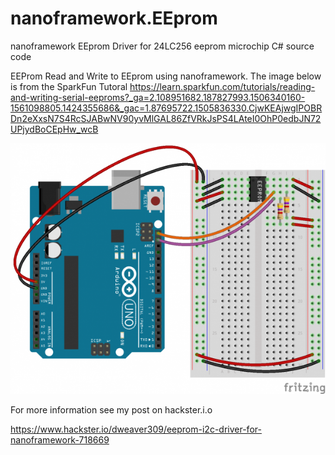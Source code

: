 # nanoframework.EEprom
nanoframework EEprom Driver for 24LC256 eeprom microchip  C# source code

EEProm
Read and Write to EEprom using nanoframework. The image below is from the SparkFun Tutoral https://learn.sparkfun.com/tutorials/reading-and-writing-serial-eeproms?_ga=2.108951682.187827993.1506340160-1561098805.1424355686&_gac=1.87695722.1505836330.CjwKEAjwgIPOBRDn2eXxsN7S4RcSJABwNV90yvMlGAL86ZfVRkJsPS4LAteI0OhP0edbJN72UPjydBoCEpHw_wcB 


![ScreenShot](https://github.com/Dweaver309/EEProm/blob/master/eeprom_wiring.png)

For more information see my post on hackster.i.o 

https://www.hackster.io/dweaver309/eeprom-i2c-driver-for-nanoframework-718669


